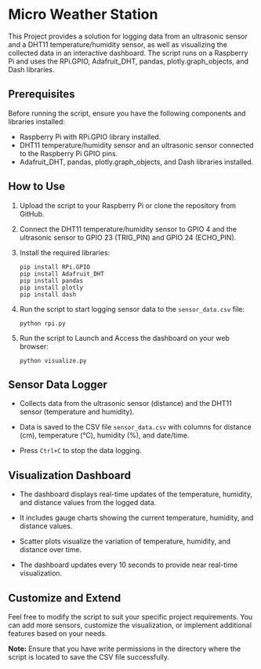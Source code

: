 # Micro Weather Station

This Project provides a solution for logging data from an ultrasonic sensor and a DHT11 temperature/humidity sensor, as well as visualizing the collected data in an interactive dashboard. The script runs on a Raspberry Pi and uses the RPi.GPIO, Adafruit_DHT, pandas, plotly.graph_objects, and Dash libraries.

## Prerequisites

Before running the script, ensure you have the following components and libraries installed:

-   Raspberry Pi with RPi.GPIO library installed.
-   DHT11 temperature/humidity sensor and an ultrasonic sensor connected to the Raspberry Pi GPIO pins.
-   Adafruit_DHT, pandas, plotly.graph_objects, and Dash libraries installed.

## How to Use

1. Upload the script to your Raspberry Pi or clone the repository from GitHub.

2. Connect the DHT11 temperature/humidity sensor to GPIO 4 and the ultrasonic sensor to GPIO 23 (TRIG_PIN) and GPIO 24 (ECHO_PIN).

3. Install the required libraries:

    ```
    pip install RPi.GPIO
    pip install Adafruit_DHT
    pip install pandas
    pip install plotly
    pip install dash
    ```

4. Run the script to start logging sensor data to the `sensor_data.csv` file:

    ```
    python rpi.py
    ```

5. Run the script to Launch and Access the dashboard on your web browser:

    ```
    python visualize.py
    ```

## Sensor Data Logger

-   Collects data from the ultrasonic sensor (distance) and the DHT11 sensor (temperature and humidity).

-   Data is saved to the CSV file `sensor_data.csv` with columns for distance (cm), temperature (°C), humidity (%), and date/time.

-   Press `Ctrl+C` to stop the data logging.

## Visualization Dashboard

-   The dashboard displays real-time updates of the temperature, humidity, and distance values from the logged data.

-   It includes gauge charts showing the current temperature, humidity, and distance values.

-   Scatter plots visualize the variation of temperature, humidity, and distance over time.

-   The dashboard updates every 10 seconds to provide near real-time visualization.

## Customize and Extend

Feel free to modify the script to suit your specific project requirements. You can add more sensors, customize the visualization, or implement additional features based on your needs.

**Note:** Ensure that you have write permissions in the directory where the script is located to save the CSV file successfully.
